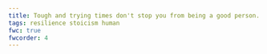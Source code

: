 ```yaml
---
title: Tough and trying times don't stop you from being a good person. 
tags: resilience stoicism human
fwc: true
fwcorder: 4
---
```

